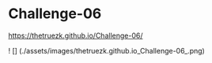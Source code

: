 # Challenge-06

https://thetruezk.github.io/Challenge-06/

! [] (./assets/images/thetruezk.github.io_Challenge-06_.png)
